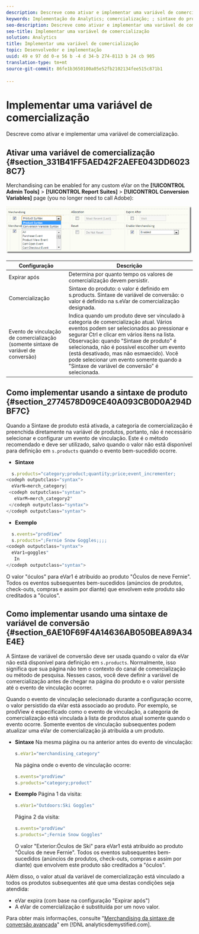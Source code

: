 ```yaml
---
description: Descreve como ativar e implementar uma variável de comercialização.
keywords: Implementação do Analytics; comercialização; ; sintaxe do produto; Sintaxe de variável de conversão; s. products
seo-description: Descreve como ativar e implementar uma variável de comercialização.
seo-title: Implementar uma variável de comercialização
solution: Analytics
title: Implementar uma variável de comercialização
topic: Desenvolvedor e implementação
uuid: 49 e 97 dd 0-e 56 b -4 d 34-b 274-8113 b 24 cb 905
translation-type: tm+mt
source-git-commit: 86fe1b3650100a05e52fb2102134fee515c871b1

---
```



# Implementar uma variável de comercialização

Descreve como ativar e implementar uma variável de comercialização.

## Ativar uma variável de comercialização {#section_331B41FF5AED42F2AEFE043DD60238C7}

Merchandising can be enabled for any custom eVar on the **[!UICONTROL Admin Tools]** &gt; **[!UICONTROL Report Suites]** &gt; **[!UICONTROL Conversion Variables]** page (you no longer need to call Adobe):

![](assets/merch-enable.png)

| Configuração | Descrição |
|--- |--- |
| Expirar após | Determina por quanto tempo os valores de comercialização devem persistir. |
| Comercialização | Sintaxe do produto: o valor é definido em s.products.    Sintaxe de variável de conversão: o valor é definido na s.eVar de comercialização designada. |
| Evento de vinculação de comercialização (somente sintaxe de variável de conversão) | Indica quando um produto deve ser vinculado à categoria de comercialização atual. Vários eventos podem ser selecionados ao pressionar e segurar Ctrl e clicar em vários itens na lista.   Observação: quando "Sintaxe de produto" é selecionada, não é possível escolher um evento (está desativado, mas não esmaecido). Você pode selecionar um evento somente quando a "Sintaxe de variável de conversão" é selecionada. |

## Como implementar usando a sintaxe de produto {#section_2774578D09CE40A093CB0D0A294DBF7C}

Quando a Sintaxe de produto está ativada, a categoria de comercialização é preenchida diretamente na variável de produtos, portanto, não é necessário selecionar e configurar um evento de vinculação. Este é o método recomendado e deve ser utilizado, salvo quando o valor não está disponível para definição em `s.products` quando o evento bem-sucedido ocorre.

* **Sintaxe**

```js
  s.products="category;product;quantity;price;event_incrementer; 
<codeph outputclass="syntax">
  eVarN=merch_category| 
 <codeph outputclass="syntax">
   eVarM=merch_category2" 
 </codeph outputclass="syntax"> 
</codeph outputclass="syntax">
```

* **Exemplo**

```js
  s.events="prodView" 
  s.products=";Fernie Snow Goggles;;;; 
<codeph outputclass="syntax">
  eVar1=goggles" 
   In 
</codeph outputclass="syntax">
```

O valor "óculos" para eVar1 é atribuído ao produto "Óculos de neve Fernie". Todos os eventos subsequentes bem-sucedidos (anúncios de produtos, check-outs, compras e assim por diante) que envolvem este produto são creditados a "óculos".

## Como implementar usando uma sintaxe de variável de conversão {#section_6AE10F69F4A14636AB050BEA89A34E4E}

A Sintaxe de variável de conversão deve ser usada quando o valor da eVar não está disponível para definição em `s.products`. Normalmente, isso significa que sua página não tem o contexto do canal de comercialização ou método de pesquisa. Nesses casos, você deve definir a variável de comercialização antes de chegar na página do produto e o valor persiste até o evento de vinculação ocorrer.

Quando o evento de vinculação selecionado durante a configuração ocorre, o valor persistido da eVar está associado ao produto. Por exemplo, se prodView é especificado como o evento de vinculação, a categoria de comercialização está vinculada à lista de produtos atual somente quando o evento ocorre. Somente eventos de vinculação subsequentes podem atualizar uma eVar de comercialização já atribuída a um produto.

* **Sintaxe** Na mesma página ou na anterior antes do evento de vinculação:

   ```js
   s.eVar1="merchandising_category"
   ```

   Na página onde o evento de vinculação ocorre:

   ```js
   s.events="prodView" 
   s.products="category;product"
   ```

* **Exemplo** Página 1 da visita:

   ```js
   s.eVar1="Outdoors:Ski Goggles"
   ```

   Página 2 da visita:

   ```js
   s.events="prodView" 
   s.products=";Fernie Snow Goggles"
   ```

   O valor "Exterior:Óculos de Ski" para eVar1 está atribuído ao produto "Óculos de neve Fernie". Todos os eventos subsequentes bem-sucedidos (anúncios de produtos, check-outs, compras e assim por diante) que envolvem este produto são creditados a "óculos".

Além disso, o valor atual da variável de comercialização está vinculado a todos os produtos subsequentes até que uma destas condições seja atendida:

* eVar expira (com base na configuração "Expirar após")
* A eVar de comercialização é substituída por um novo valor.

Para obter mais informações, consulte "[Merchandising da sintaxe de conversão avançada](https://analyticsdemystified.com/adobe-analytics/advanced-conversion-syntax-merchandising/)" em [!DNL analyticsdemystified.com].
